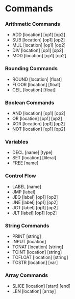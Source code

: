 # Commands

### Arithmetic Commands

* ADD [location] [op1] [op2]
* SUB [location] [op1] [op2]
* MUL [location] [op1] [op2]
* DIV [location] [op1] [op2]
* MOD [location] [op1] [op2]

### Rounding Commands

* ROUND [location] [float]
* FLOOR [location] [float]
* CEIL [location] [float]

### Boolean Commands

* AND [location] [op1] [op2]
* OR [location] [op1] [op2]
* XOR [location] [op1] [op2]
* NOT [location] [op1] [op2]

### Variables

* DECL [name] [type]
* SET [location] [literal]
* FREE [name]

### Control Flow

* LABEL [name]
* JMP [label]
* JEQ [label] [op1] [op2]
* JNE [label] [op1] [op2]
* JGT [label] [op1] [op2]
* JLT [label] [op1] [op2]

### String Commands

* PRINT [string]
* INPUT [location]
* TONAT [location] [string]
* TOINT [location] [string]
* TOFLOAT [location] [string]
* TOSTR [location] [var]

### Array Commands

* SLICE [location] [start] [end]
* LEN [location] [array]